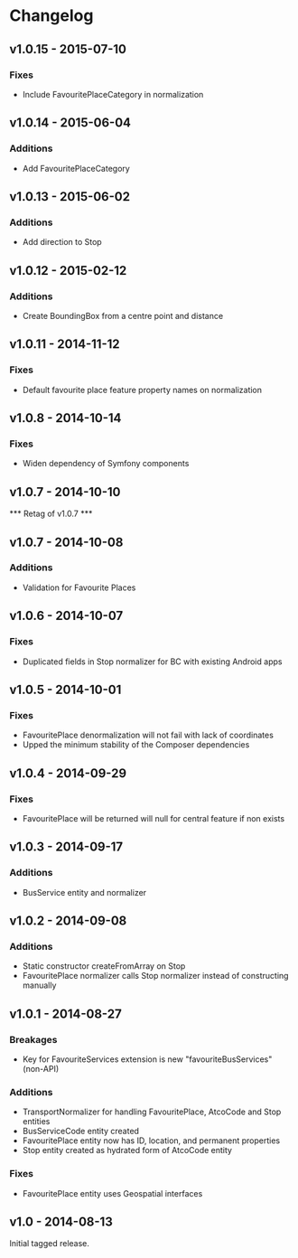 # Changelog

## v1.0.15 - 2015-07-10

### Fixes

- Include FavouritePlaceCategory in normalization

## v1.0.14 - 2015-06-04

### Additions

- Add FavouritePlaceCategory

## v1.0.13 - 2015-06-02

### Additions

- Add direction to Stop

## v1.0.12 - 2015-02-12

### Additions

- Create BoundingBox from a centre point and distance

## v1.0.11 - 2014-11-12

### Fixes

- Default favourite place feature property names on normalization

## v1.0.8 - 2014-10-14

### Fixes

- Widen dependency of Symfony components

## v1.0.7 - 2014-10-10

*** Retag of v1.0.7 ***

## v1.0.7 - 2014-10-08

### Additions

- Validation for Favourite Places

## v1.0.6 - 2014-10-07

### Fixes

- Duplicated fields in Stop normalizer for BC with existing Android apps

## v1.0.5 - 2014-10-01

### Fixes

- FavouritePlace denormalization will not fail with lack of coordinates
- Upped the minimum stability of the Composer dependencies

## v1.0.4 - 2014-09-29

### Fixes

- FavouritePlace will be returned will null for central feature if non exists

## v1.0.3 - 2014-09-17

### Additions

- BusService entity and normalizer

## v1.0.2 - 2014-09-08

### Additions

- Static constructor createFromArray on Stop
- FavouritePlace normalizer calls Stop normalizer instead of constructing manually

## v1.0.1 - 2014-08-27

### Breakages

- Key for FavouriteServices extension is new "favouriteBusServices" (non-API)

### Additions

- TransportNormalizer for handling FavouritePlace, AtcoCode and Stop entities
- BusServiceCode entity created
- FavouritePlace entity now has ID, location, and permanent properties
- Stop entity created as hydrated form of AtcoCode entity

### Fixes

- FavouritePlace entity uses Geospatial interfaces

## v1.0 - 2014-08-13

Initial tagged release.
